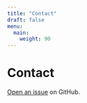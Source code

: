 ```yaml
---
title: "Contact"
draft: false
menu:
  main:
    weight: 90
---
```


# Contact

[Open an issue](https://github.com/sydsimon/hugo-mock-landing-page-autodeployed/issues/new) on GitHub.
